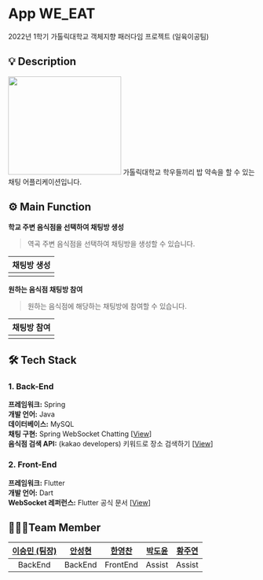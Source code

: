 # App WE_EAT
2022년 1학기 가톨릭대학교 객체지향 패러다임 프로젝트 (일육이공팀)

## 💡 Description
<img src="https://user-images.githubusercontent.com/52392658/172747127-271b6e74-77ac-49b6-a56a-ffe83cbc2f60.gif" width="230" height="200">
가톨릭대학교 학우들끼리 밥 약속을 할 수 있는 채팅 어플리케이션입니다.

## ⚙ Main Function
**학교 주변 음식점을 선택하여 채팅방 생성**

> 역곡 주변 음식점을 선택하여 채팅방을 생성할 수 있습니다.

| 채팅방 생성 
|----------------------------------------------------------------------------------------------------------------------|
|  |

**원하는 음식점 채팅방 참여**

> 원하는 음식점에 해당하는 채팅방에 참여할 수 있습니다.

| 채팅방 참여 |                                                                                                         
|----------------------------------------------------------------------------------------------------------------------|
|  |

## 🛠 Tech Stack
### 1. Back-End
<strong>프레임워크:</strong> Spring<br>
<strong>개발 언어:</strong> Java<br>
<strong>데이터베이스:</strong> MySQL<br>
<strong>채팅 구현:</strong> Spring WebSocket Chatting [[View](https://daddyprogrammer.org/post/4077/spring-websocket-chatting/)]<br>
<strong>음식점 검색 API:</strong> (kakao developers) 키워드로 장소 검색하기 [[View](https://daddyprogrammer.org/post/4077/spring-websocket-chatting/)]<br>

### 2. Front-End
<strong>프레임워크:</strong> Flutter<br>
<strong>개발 언어:</strong> Dart<br>
<strong>WebSocket 레퍼런스:</strong> Flutter 공식 문서 [[View](https://flutter-ko.dev/docs/cookbook/networking/web-sockets)]<br>

## 👨‍👨‍👦Team Member
| <a href="https://github.com/esm712">이승민 (팀장)</a> | <a href="https://github.com/SkiddieAhn">안성현</a> | <a href="https://github.com/hanmango-o">한영찬</a> | <a href="https://github.com/caindy-p">박도윤</a>| <a href="https://github.com/hjy118">황주연</a>
| :----------: | :----------: | :----------: | :----------: | :----------: | 
| BackEnd | BackEnd | FrontEnd | Assist | Assist |

